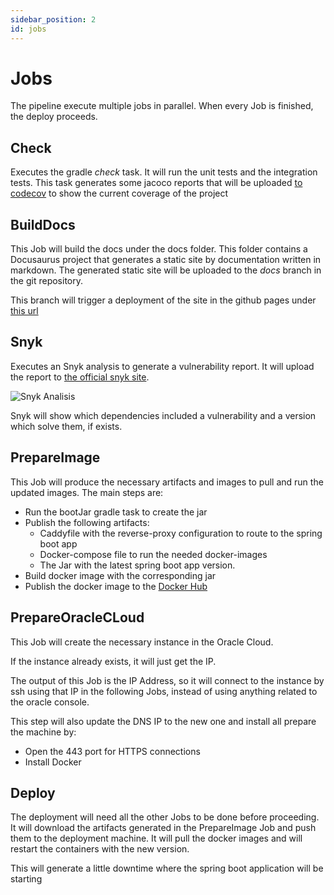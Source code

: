 ```yaml
---
sidebar_position: 2
id: jobs
---
```


# Jobs
The pipeline execute multiple jobs in parallel. When every Job is finished, the deploy proceeds.

## Check
Executes the gradle _check_ task. It will run the unit tests and the integration tests. This task generates some
jacoco reports that will be uploaded [to codecov](https://app.codecov.io/gh/datocal/nolocal) to show the current coverage
of the project

## BuildDocs
This Job will build the docs under the docs folder. This folder contains a Docusaurus project that generates a static site
by documentation written in markdown. The generated static site will be uploaded to the _docs_ branch in the git repository.

This branch will trigger a deployment of the site in the github pages under [this url](https://datocal.github.io/nolocal/)

## Snyk
Executes an Snyk analysis to generate a vulnerability report. 
It will upload the report to [the official snyk site](https://app.snyk.io).

![Snyk Analisis](/img/developer/snyk.png)

Snyk will show which dependencies included a vulnerability and a version which solve them, if exists.

## PrepareImage
This Job will produce the necessary artifacts and images to pull and run the updated images.
The main steps are:
* Run the bootJar gradle task to create the jar
* Publish the following artifacts:
  * Caddyfile with the reverse-proxy configuration to route to the spring boot app
  * Docker-compose file to run the needed docker-images
  * The Jar with the latest spring boot app version.
* Build docker image with the corresponding jar
* Publish the docker image to the [Docker Hub](https://hub.docker.com/r/davidtca/nolocal)

## PrepareOracleCLoud
This Job will create the necessary instance in the Oracle Cloud.

If the instance already exists, it will just get the IP.

The output of this Job is the IP Address, so it will connect to the instance by ssh using that IP in the following Jobs, 
instead of using anything related to the oracle console.

This step will also update the DNS IP to the new one and install all prepare the machine by:

* Open the 443 port for HTTPS connections
* Install Docker


## Deploy 
The deployment will need all the other Jobs to be done before proceeding. It will download the artifacts generated in 
the PrepareImage Job and push them to the deployment machine.
It will pull the docker images and will restart the containers with the new version.

This will generate a little downtime where the spring boot application will be starting 